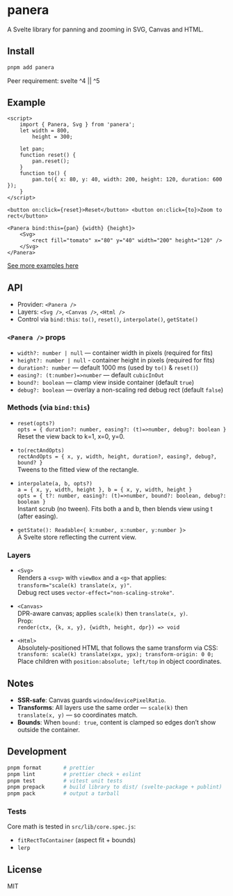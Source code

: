 # panera

A Svelte library for panning and zooming in SVG, Canvas and HTML.

## Install

```bash
pnpm add panera
```

Peer requirement: svelte ^4 || ^5

## Example

```svelte
<script>
	import { Panera, Svg } from 'panera';
	let width = 800,
		height = 300;

	let pan;
	function reset() {
		pan.reset();
	}
	function to() {
		pan.to({ x: 80, y: 40, width: 200, height: 120, duration: 600 });
	}
</script>

<button on:click={reset}>Reset</button> <button on:click={to}>Zoom to rect</button>

<Panera bind:this={pan} {width} {height}>
	<Svg>
		<rect fill="tomato" x="80" y="40" width="200" height="120" />
	</Svg>
</Panera>
```

[See more examples here](https://panera-two.vercel.app/)

## API

- Provider: `<Panera />`
- Layers: `<Svg />`, `<Canvas />`, `<Html />`
- Control via `bind:this`: `to()`, `reset()`, `interpolate()`, `getState()`

### `<Panera />` props

- `width?: number | null` — container width in pixels (required for fits)
- `height?: number | null` - container height in pixels (required for fits)
- `duration?: number` — default 1000 ms (used by `to()` & `reset()`)
- `easing?: (t:number)=>number` — default `cubicInOut`
- `bound?: boolean` — clamp view inside container (default `true`)
- `debug?: boolean` — overlay a non-scaling red debug rect (default `false`)

### Methods (via `bind:this`)

- `reset(opts?)`<br/>
  `opts = { duration?: number, easing?: (t)=>number, debug?: boolean }`<br/>
  Reset the view back to k=1, x=0, y=0.

- `to(rectAndOpts)`<br/>
  `rectAndOpts = { x, y, width, height, duration?, easing?, debug?, bound? }`<br/>
  Tweens to the fitted view of the rectangle.

- `interpolate(a, b, opts?)`<br/>
  `a = { x, y, width, height }, b = { x, y, width, height }`<br/>
  `opts = { t?: number, easing?: (t)=>number, bound?: boolean, debug?: boolean }`<br/>
  Instant scrub (no tween). Fits both a and b, then blends view using t (after easing).

- `getState(): Readable<{ k:number, x:number, y:number }>`<br/>
  A Svelte store reflecting the current view.

### Layers

- `<Svg>`<br/>
  Renders a `<svg>` with `viewBox` and a `<g>` that applies:<br/>
  `transform="scale(k) translate(x, y)"`.<br/>
  Debug rect uses `vector-effect="non-scaling-stroke"`.

- `<Canvas>`<br/>
  DPR-aware canvas; applies `scale(k)` then `translate(x, y)`.<br/>
  Prop:<br/>
  `render(ctx, {k, x, y}, {width, height, dpr}) => void`

- `<Html>`<br/>
  Absolutely-positioned HTML that follows the same transform via CSS:<br/>
  `transform: scale(k) translate(xpx, ypx); transform-origin: 0 0;`<br/>
  Place children with `position:absolute; left/top` in object coordinates.

## Notes

- **SSR-safe**: Canvas guards `window`/`devicePixelRatio`.
- **Transforms**: All layers use the same order — `scale(k)` then `translate(x, y)` — so coordinates match.
- **Bounds**: When `bound: true`, content is clamped so edges don’t show outside the container.

## Development

```bash
pnpm format       # prettier
pnpm lint         # prettier check + eslint
pnpm test         # vitest unit tests
pnpm prepack      # build library to dist/ (svelte-package + publint)
pnpm pack         # output a tarball
```

### Tests

Core math is tested in `src/lib/core.spec.js`:

- `fitRectToContainer` (aspect fit + bounds)
- `lerp`

## License

MIT
